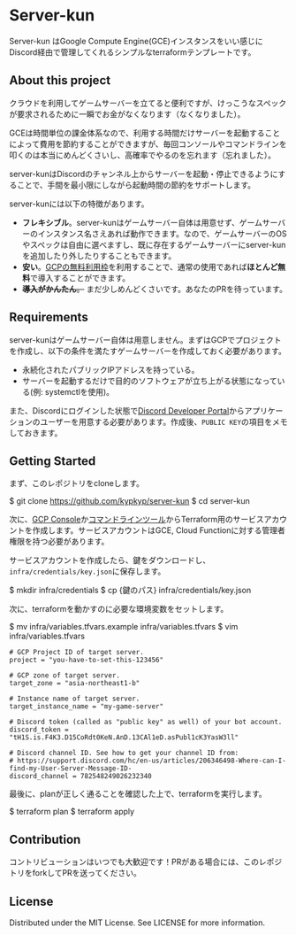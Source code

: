# Server-kun
Server-kun はGoogle Compute Engine(GCE)インスタンスをいい感じにDiscord経由で管理してくれるシンプルなterraformテンプレートです。

## About this project
クラウドを利用してゲームサーバーを立てると便利ですが、けっこうなスペックが要求されるために一瞬でお金がなくなります（なくなりました）。

GCEは時間単位の課金体系なので、利用する時間だけサーバーを起動することによって費用を節約することができますが、毎回コンソールやコマンドラインを叩くのは本当にめんどくさいし、高確率でやるのを忘れます（忘れました）。

server-kunはDiscordのチャンネル上からサーバーを起動・停止できるようにすることで、手間を最小限にしながら起動時間の節約をサポートします。

server-kunには以下の特徴があります。

- **フレキシブル**。server-kunはゲームサーバー自体は用意せず、ゲームサーバーのインスタンス名さえあれば動作できます。なので、ゲームサーバーのOSやスペックは自由に選べますし、既に存在するゲームサーバーにserver-kunを追加したり外したりすることもできます。
- **安い**。[GCPの無料利用枠](https://cloud.google.com/free)を利用することで、通常の使用であれば**ほとんど無料**で導入することができます。
- ~~**導入がかんたん**。~~ まだ少しめんどくさいです。あなたのPRを待っています。

## Requirements
server-kunはゲームサーバー自体は用意しません。まずはGCPでプロジェクトを作成し、以下の条件を満たすゲームサーバーを作成しておく必要があります。

- 永続化されたパブリックIPアドレスを持っている。
- サーバーを起動するだけで目的のソフトウェアが立ち上がる状態になっている(例: systemctlを使用)。

また、Discordにログインした状態で[Discord Developer Portal](https://discord.com/developers/applications)からアプリケーションのユーザーを用意する必要があります。作成後、`PUBLIC KEY`の項目をメモしておきます。

## Getting Started

まず、このレポジトリをcloneします。

$ git clone https://github.com/kypkyp/server-kun
$ cd server-kun

次に、[GCP Console](https://console.cloud.google.com/iam-admin/serviceaccounts/)か[コマンドラインツール](https://cloud.google.com/sdk/gcloud/reference/iam/service-accounts/create)からTerraform用のサービスアカウントを作成します。サービスアカウントはGCE, Cloud Functionに対する管理者権限を持つ必要があります。

サービスアカウントを作成したら、鍵をダウンロードし、`infra/credentials/key.json`に保存します。

$ mkdir infra/credentials
$ cp {鍵のパス} infra/credentials/key.json

次に、terraformを動かすのに必要な環境変数をセットします。

$ mv infra/variables.tfvars.example infra/variables.tfvars
$ vim infra/variables.tfvars

```
# GCP Project ID of target server.
project = "you-have-to-set-this-123456"

# GCP zone of target server.
target_zone = "asia-northeast1-b"

# Instance name of target server.
target_instance_name = "my-game-server"

# Discord token (called as "public key" as well) of your bot account.
discord_token = "tH1S.is.F4K3.D15CoRdt0KeN.AnD.13CAl1eD.asPubl1cK3YasW3ll"

# Discord channel ID. See how to get your channel ID from:
# https://support.discord.com/hc/en-us/articles/206346498-Where-can-I-find-my-User-Server-Message-ID-
discord_channel = 782548249026232340
```

最後に、planが正しく通ることを確認した上で、terraformを実行します。

$ terraform plan
$ terraform apply

## Contribution

コントリビューションはいつでも大歓迎です！PRがある場合には、このレポジトリをforkしてPRを送ってください。

## License

Distributed under the MIT License. See LICENSE for more information.
